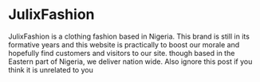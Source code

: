 # JulixFashion
JulixFashion is a clothing fashion based in Nigeria. This brand is still in its formative years and this website is practically to boost our morale and hopefully find customers and visitors  to our site. though based in the Eastern part of Nigeria, we deliver nation wide. Also ignore this post if you think it is unrelated to you
